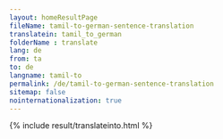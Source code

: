 ```yaml
---
layout: homeResultPage
fileName: tamil-to-german-sentence-translation
translatein: tamil_to_german
folderName : translate
lang: de
from: ta
to: de
langname: tamil-to
permalink: /de/tamil-to-german-sentence-translation
sitemap: false
nointernationalization: true
---
```

{% include result/translateinto.html %}

<script src="/js/result/translation.js" data-foldername="{{page.folderName}}" data-lang="{{page.lang}}"></script>
